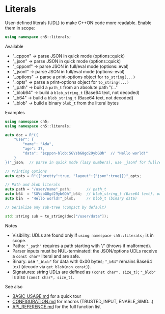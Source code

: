 # Literals

User-defined literals (UDL) to make C++ON code more readable. Enable them in scope:

```cpp
using namespace ch5::literals;
```

Available
- "_cppon"   → parse JSON in quick mode (options::quick)
- "_json"    → parse JSON in quick mode (options::quick)
- "_cpponf"  → parse JSON in full/eval mode (options::eval)
- "_jsonf"   → parse JSON in full/eval mode (options::eval)
- "_options" → parse a print-options object for `to_string(...)`
- "_opts"    → parse a print-options object for `to_string(...)`
- "_path"    → build a `path_t` from an absolute path "/..."
- "_blob64"  → build a `blob_string_t` (Base64 text, not decoded)
- "_b64"     → build a `blob_string_t` (Base64 text, not decoded)
- "_blob"    → build a binary `blob_t` from the literal bytes

Examples
```cpp
using namespace ch5;
using namespace ch5::literals;

auto doc = R"({
	"user": {
		"name": "Ada",
		"age": 37,
		"data": "$cppon-blob:SGVsbG8gd29ybGQh"  // "Hello world!"
	}
})"_json;  // parse in quick mode (lazy numbers), use _jsonf for full/eval mode

// Printing options
auto opts = R"({"pretty":true, "layout":{"json":true}})"_opts;

// Path and blob literals
auto path = "/user/name"_path;       // path_t
auto b64  = "SGVsbG8gd29ybGQh"_b64;  // blob_string_t (Base64 text), or _blob64
auto bin  = "Hello world!"_blob;     // blob_t (binary data)

// Serialize any sub-tree (compact by default)

std::string sub = to_string(doc["/user/data"]);
```

Notes
- Visibility: UDLs are found only if `using namespace ch5::literals;` is in scope.
- Paths: `"_path"` requires a path starting with '/' (throws if malformed).
- Parser inputs must be NUL-terminated: the JSON/options UDLs receive a `const char*` literal and are safe.
- Binary: use `"_blob"` for data with 0x00 bytes; `"_b64"` remains Base64 text (decode via `get_blob(non_const)`).
- Signatures: string UDLs are defined as `(const char*, size_t)`; `"_blob"` is also `(const char*, size_t)`.

See also
- [BASIC_USAGE.md](BASIC_USAGE.md) for a quick tour
- [CONFIGURATION.md](CONFIGURATION.md) for macros (TRUSTED_INPUT, ENABLE_SIMD…)
- [API_REFERENCE.md](API_REFERENCE.md) for the full function list